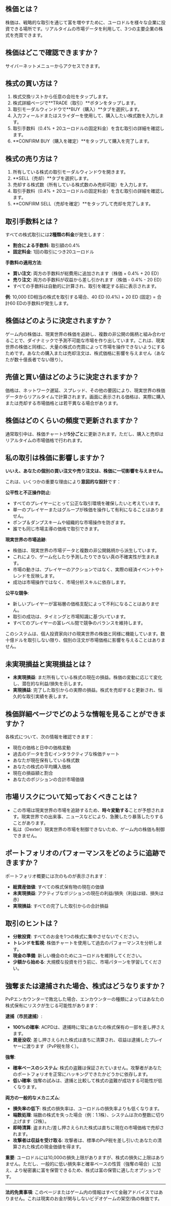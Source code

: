 ## 株価とは？

株価は、戦略的な取引を通じて富を増やすために、ユーロドルを様々な企業に投資できる場所です。リアルタイムの市場データを利用して、3つの主要企業の株式を売買できます。

## 株価はどこで確認できますか？

サイバーネットメニューからアクセスできます。

## 株式の買い方は？

1. 株式交換リストから任意の会社をタップします。
2. 株式詳細ページで**TRADE（取引）**ボタンをタップします。
3. 取引モーダルウィンドウで**BUY（購入）**タブを選択します。
4. 入力フィールドまたはスライダーを使用して、購入したい株式数を入力します。
5. 取引手数料（0.4% + 20ユーロドルの固定料金）を含む取引の詳細を確認します。
6. **CONFIRM BUY（購入を確定）**をタップして購入を完了します。

## 株式の売り方は？

1. 所有している株式の取引モーダルウィンドウを開きます。
2. **SELL（売却）**タブを選択します。
3. 売却する株式数（所有している株式数のみ売却可能）を入力します。
4. 取引手数料（0.4% + 20ユーロドルの固定料金）を含む取引の詳細を確認します。
5. **CONFIRM SELL（売却を確定）**をタップして売却を完了します。

## 取引手数料とは？

すべての株式取引には**2種類の料金**が発生します：

- **割合による手数料**: 取引額の0.4%
- **固定料金**: 1回の取引につき20ユーロドル

**手数料の適用方法**:

- **買い注文**: 両方の手数料が総費用に追加されます（株価 + 0.4% + 20 ED）
- **売り注文**: 両方の手数料が収益から差し引かれます（株価 - 0.4% - 20 ED）
- すべての手数料は自動的に計算され、取引を確定する前に表示されます。

**例**: 10,000 ED相当の株式を取引する場合、40 ED (0.4%) + 20 ED (固定) = 合計60 EDの手数料が発生します。

## 株価はどのように決定されますか？

ゲーム内の株価は、現実世界の株価を追跡し、複数の非公開の銘柄と組み合わせることで、ダイナミックで予測不可能な市場を作り出しています。これは、現実世界の株価と同様に、大量の株式の売買によって市場を操作できないようにするためです。あなたの購入または売却注文は、株式価格に影響を与えません（あなたが数十億長者でない限り）。

## 売値と買い値はどのように決定されますか？

価格は、ネットワーク遅延、スプレッド、その他の要因により、現実世界の株価データからリアルタイムで計算されます。画面に表示される価格は、実際に購入または売却する市場価格とは若干異なる場合があります。

## 株価はどのくらいの頻度で更新されますか？

通常取引中は、株価チャートが**5分ごと**に更新されます。ただし、購入と売却はリアルタイムの市場価格で行われます。

## 私の取引は株価に影響しますか？

**いいえ、あなたの個別の買い注文や売り注文は、株価に一切影響を与えません。**

これは、いくつかの重要な理由により**意図的な設計**です：

**公平性と不正操作防止**:

- すべてのプレイヤーにとって公正な取引環境を確保したいと考えています。
- 単一のプレイヤーまたはグループが株価を操作して有利になることはありません。
- ポンプ＆ダンプスキームや組織的な市場操作を防ぎます。
- 誰でも同じ市場主導の価格で取引できます。

**現実世界の市場追跡**:

- 株価は、現実世界の市場データと複数の非公開銘柄から派生しています。
- これにより、ゲーム化したり予測したりできない真の不確実性が生まれます。
- 市場の動きは、プレイヤーのアクションではなく、実際の経済イベントやトレンドを反映します。
- 成功は市場操作ではなく、市場分析スキルに依存します。

**公平な競争**:

- 新しいプレイヤーが富裕層の価格支配によって不利になることはありません。
- 取引の成功は、タイミングと市場知識に基づいています。
- すべてのプレイヤーの富レベル間で競争のバランスを維持します。

このシステムは、個人投資家向けの現実世界の株価と同様に機能しています。数十億ドルを取引しない限り、個別の注文が市場価格に影響を与えることはありません。

## 未実現損益と実現損益とは？

- **未実現損益**: まだ所有している株式の現在の損益。株価の変動に応じて変化し、潜在的な利益/損失を示します。
- **実現損益**: 完了した取引からの実際の損益。株式を売却すると更新され、恒久的な取引実績を表します。

## 株価詳細ページでどのような情報を見ることができますか？

各株式について、次の情報を確認できます：

- 現在の価格と日中の価格変動
- 過去のデータを含むインタラクティブな株価チャート
- あなたが現在保有している株式数
- あなたの株式の平均購入価格
- 現在の損益額と割合
- あなたのポジションの合計市場価値

## 市場リスクについて知っておくべきことは？

- この市場は現実世界の市場を追跡するため、**時々変動する**ことが予想されます。現実世界での出来事、ニュースなどにより、急騰したり暴落したりすることがあります。
- 私は（Dexter）現実世界の市場を制御できないため、ゲーム内の株価も制御できません。

## ポートフォリオのパフォーマンスをどのように追跡できますか？

ポートフォリオ概要には次のものが表示されます：

- **総資産価値**: すべての株式保有物の現在の価値
- **未実現損益**: アクティブなポジションの現在の利益/損失（利益は緑、損失は赤）
- **実現損益**: すべての完了した取引からの合計損益

## 取引のヒントは？

- **分散投資**: すべてのお金を1つの株式に集中させないでください。
- **トレンドを監視**: 株価チャートを使用して過去のパフォーマンスを分析します。
- **現金の準備**: 新しい機会のためにユーロドルを維持してください。
- **少額から始める**: 大規模な投資を行う前に、市場パターンを学習してください。

## 強奪または逮捕された場合、株式はどうなりますか？

PvPエンカウンターで敗北した場合、エンカウンターの種類によってはあなたの株式保有にリスクが生じる可能性があります：

**逮捕（市民逮捕）**:

- **100%の確率**: ACPDは、逮捕時に常にあなたの株式保有の一部を差し押さえます。
- **資産没収**: 差し押さえられた株式は直ちに清算され、収益は逮捕したプレイヤーに渡ります（PvP税を除く）。

**強奪**:

- **確率ベースのシステム**: 株式の盗難は保証されていません。攻撃者があなたのポートフォリオを正常にハッキングできたかどうかに依存します。
- **低い確率**: 強奪の試みは、逮捕と比較して株式の盗難が成功する可能性が低くなります。

**両方の一般的なメカニズム**:

- **損失率の低下**: 株式の損失率は、ユーロドルの損失率よりも低くなります。
- **端数処理**: 端数の株式を失った場合（例：1.1株）、システムは次の整数に切り上げます（2株）。
- **即時清算**: 盗まれた/差し押さえられた株式は直ちに現在の市場価格で売却されます。
- **攻撃者は収益を受け取る**: 攻撃者は、標準のPvP税を差し引いたあなたの清算された株式の現金価値を得ます。

**重要**: ユーロドルには10,000の損失上限がありますが、株式の損失に上限はありません。ただし、一般的に低い損失率と確率ベースの性質（強奪の場合）に加え、より秘密裏に富を保管できるため、株式は富の保管に適したオプションです。

---

**法的免責事項**:
このページまたはゲーム内の情報はすべて金融アドバイスではありません。これは現実のお金が関与しないビデオゲームの架空/偽の株価です。

